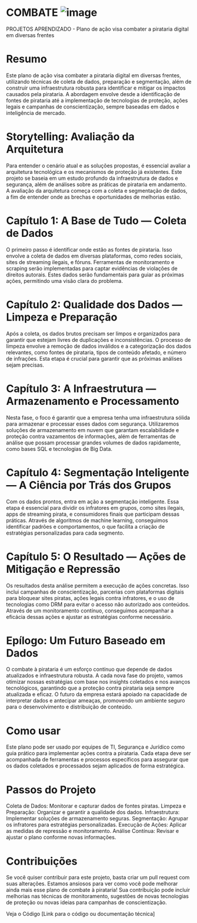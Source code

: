 # COMBATE ![image](https://github.com/user-attachments/assets/0d1f195f-1186-488a-80ae-43aaf026d5b0)

PROJETOS APRENDIZADO - Plano de ação visa combater a pirataria digital em diversas frentes

Resumo
=========================================================================================================================================================================
Este plano de ação visa combater a pirataria digital em diversas frentes, utilizando técnicas de coleta de dados, preparação e segmentação, além de construir uma infraestrutura robusta para identificar e mitigar os impactos causados pela pirataria. A abordagem envolve desde a identificação de fontes de pirataria até a implementação de tecnologias de proteção, ações legais e campanhas de conscientização, sempre baseadas em dados e inteligência de mercado.

Storytelling: Avaliação da Arquitetura
========================================================================================================================================================================
Para entender o cenário atual e as soluções propostas, é essencial avaliar a arquitetura tecnológica e os mecanismos de proteção já existentes. Este projeto se baseia em um estudo profundo da infraestrutura de dados e segurança, além de análises sobre as práticas de pirataria em andamento. A avaliação da arquitetura começa com a coleta e segmentação de dados, a fim de entender onde as brechas e oportunidades de melhorias estão.

Capítulo 1: A Base de Tudo — Coleta de Dados
========================================================================================================================================================================
O primeiro passo é identificar onde estão as fontes de pirataria. Isso envolve a coleta de dados em diversas plataformas, como redes sociais, sites de streaming ilegais, e fóruns. Ferramentas de monitoramento e scraping serão implementadas para captar evidências de violações de direitos autorais. Estes dados serão fundamentais para guiar as próximas ações, permitindo uma visão clara do problema.

Capítulo 2: Qualidade dos Dados — Limpeza e Preparação
========================================================================================================================================================================
Após a coleta, os dados brutos precisam ser limpos e organizados para garantir que estejam livres de duplicações e inconsistências. O processo de limpeza envolve a remoção de dados inválidos e a categorização dos dados relevantes, como fontes de pirataria, tipos de conteúdo afetado, e número de infrações. Esta etapa é crucial para garantir que as próximas análises sejam precisas.

Capítulo 3: A Infraestrutura — Armazenamento e Processamento
=======================================================================================================================================================================
Nesta fase, o foco é garantir que a empresa tenha uma infraestrutura sólida para armazenar e processar esses dados com segurança. Utilizaremos soluções de armazenamento em nuvem que garantam escalabilidade e proteção contra vazamentos de informações, além de ferramentas de análise que possam processar grandes volumes de dados rapidamente, como bases SQL e tecnologias de Big Data.

Capítulo 4: Segmentação Inteligente — A Ciência por Trás dos Grupos
=======================================================================================================================================================================
Com os dados prontos, entra em ação a segmentação inteligente. Essa etapa é essencial para dividir os infratores em grupos, como sites ilegais, apps de streaming pirata, e consumidores finais que participam dessas práticas. Através de algoritmos de machine learning, conseguimos identificar padrões e comportamentos, o que facilita a criação de estratégias personalizadas para cada segmento.

Capítulo 5: O Resultado — Ações de Mitigação e Repressão
=======================================================================================================================================================================
Os resultados desta análise permitem a execução de ações concretas. Isso inclui campanhas de conscientização, parcerias com plataformas digitais para bloquear sites piratas, ações legais contra infratores, e o uso de tecnologias como DRM para evitar o acesso não autorizado aos conteúdos. Através de um monitoramento contínuo, conseguimos acompanhar a eficácia dessas ações e ajustar as estratégias conforme necessário.

Epílogo: Um Futuro Baseado em Dados
======================================================================================================================================================================
O combate à pirataria é um esforço contínuo que depende de dados atualizados e infraestrutura robusta. A cada nova fase do projeto, vamos otimizar nossas estratégias com base nos insights coletados e nos avanços tecnológicos, garantindo que a proteção contra pirataria seja sempre atualizada e eficaz. O futuro da empresa estará apoiado na capacidade de interpretar dados e antecipar ameaças, promovendo um ambiente seguro para o desenvolvimento e distribuição de conteúdo.

Como usar
=======================================================================================================================================================================
Este plano pode ser usado por equipes de TI, Segurança e Jurídico como guia prático para implementar ações contra a pirataria. Cada etapa deve ser acompanhada de ferramentas e processos específicos para assegurar que os dados coletados e processados sejam aplicados de forma estratégica.

Passos do Projeto
=======================================================================================================================================================================
Coleta de Dados: Monitorar e capturar dados de fontes piratas.
Limpeza e Preparação: Organizar e garantir a qualidade dos dados.
Infraestrutura: Implementar soluções de armazenamento seguras.
Segmentação: Agrupar os infratores para estratégias personalizadas.
Execução de Ações: Aplicar as medidas de repressão e monitoramento.
Análise Contínua: Revisar e ajustar o plano conforme novas informações.

Contribuições
=====================================================================================================================================================================
Se você quiser contribuir para este projeto, basta criar um pull request com suas alterações. Estamos ansiosos para ver como você pode melhorar ainda mais esse plano de combate à pirataria! Sua contribuição pode incluir melhorias nas técnicas de monitoramento, sugestões de novas tecnologias de proteção ou novas ideias para campanhas de conscientização.



Veja o Código [Link para o código ou documentação técnica]
